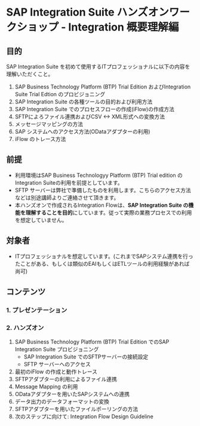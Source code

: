 # SAP Integration Suite ハンズオンワークショップ - Integration 概要理解編
## 目的
SAP Integration Suite を初めて使用するITプロフェッショナルに以下の内容を理解いただくこと。
1. SAP Business Technology Platform (BTP) Trial Edition およびIntegration Suite Trial Edtion のプロビジョニング
2. SAP Integration Suite の各種ツールの目的および利用方法
3. SAP Integration Suite でのプロセスフローの作成(iFlow)の作成方法
4. SFTPによろファイル連携およびCSV <-> XML形式への変換方法
5. メッセージマッピングの方法
6. SAP システムへのアクセス方法(ODataアダプターの利用)
7. iFlow のトレース方法
   
## 前提
- 利用環境はSAP Business Technologyy Platform (BTP) Trial edition のIntegration Suiteの利用を前提としています。
- SFTP サーバーは弊社で準備したものを利用します。こちらのアクセス方法などは別途講師よりご連絡させて頂きます。
- 本ハンズオンで作成されるIntegration Flowは、**SAP Integration Suite の機能を理解することを目的**にしています。従って実際の業務プロセスでの利用を想定していません。
  
## 対象者
- ITプロフェッショナルを想定しています。(これまでSAPシステム連携を行ったことがある、もしくは類似のEAIもしくはETLツールの利用経験があれば尚可)
  
## コンテンツ
### 1. プレゼンテーション
### 2. ハンズオン
1. SAP Business Technology Platform (BTP) Trial Edition でのSAP Integration Suite プロビジョニング
   - SAP Integration Suite でのSFTPサーバーの接続設定
   - SFTP サーバーへのアクセス
2. 最初のiFlow の作成と動作トレース
3. SFTPアダプターの利用によるファイル連携
4. Message Mapping の利用
5. ODataアダプターを用いたSAPシステムへの連携
6. データ出力のデータフォーマットの変換
7. SFTPアダプターを用いたファイルポーリングの方法
8. 次のステップに向けて: Integration Flow Design Guideline
